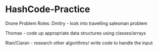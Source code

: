 # HashCode-Practice
Drone Problem
Roles:
Dmitry - look into travelling salesman problem

Thomas - code up appropriate data structures using classes/arrays

Rian/Ciaran - research other algorithms/ write code to handle the input

